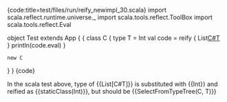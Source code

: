 {code:title=test/files/run/reify_newimpl_30.scala}
import scala.reflect.runtime.universe._
import scala.tools.reflect.ToolBox
import scala.tools.reflect.Eval

object Test extends App {
  {
    class C {
      type T = Int
      val code = reify {
        List[C#T](2)
      }
      println(code.eval)
    }

    new C
  }
}
{code}

In the scala test above, type of {{List\[C#T\]}} is substituted with {{Int}} and reified as {{staticClass(Int)}}, but should be {{SelectFromTypeTree(C, T)}}
